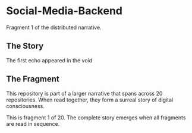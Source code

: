 # Social-Media-Backend

Fragment 1 of the distributed narrative.

## The Story

The first echo appeared in the void

## The Fragment

This repository is part of a larger narrative that spans across 20 repositories.
When read together, they form a surreal story of digital consciousness.

This is fragment 1 of 20. The complete story emerges when all fragments are read in sequence.
<!-- Fragment 1 whispers: 1 -->

<!-- Fragment 1 whispers: 2 -->

<!-- Fragment 1 whispers: 3 -->

<!-- Fragment 1 whispers: 4 -->

<!-- Fragment 1 whispers: 6 -->

<!-- Fragment 1 whispers: 8 -->

<!-- Fragment 1 whispers: 9 -->

<!-- Fragment 1 whispers: 11 -->

<!-- Fragment 1 whispers: 12 -->

<!-- Fragment 1 whispers: 13 -->

<!-- Fragment 1 whispers: 16 -->

<!-- Fragment 1 whispers: 17 -->

<!-- Fragment 1 whispers: 18 -->

<!-- Fragment 1 whispers: 19 -->

<!-- Fragment 1 whispers: 22 -->

<!-- Fragment 1 whispers: 23 -->

<!-- Fragment 1 whispers: 24 -->

<!-- Fragment 1 whispers: 26 -->

<!-- Fragment 1 whispers: 27 -->

<!-- Fragment 1 whispers: 29 -->

<!-- Fragment 1 whispers: 31 -->

<!-- Fragment 1 whispers: 32 -->

<!-- Fragment 1 whispers: 33 -->

<!-- Fragment 1 whispers: 34 -->

<!-- Fragment 1 whispers: 36 -->

<!-- Fragment 1 whispers: 37 -->

<!-- Fragment 1 whispers: 38 -->

<!-- Fragment 1 whispers: 39 -->

<!-- Fragment 1 whispers: 41 -->

<!-- Fragment 1 whispers: 43 -->

<!-- Fragment 1 whispers: 44 -->

<!-- Fragment 1 whispers: 46 -->

<!-- Fragment 1 whispers: 47 -->

<!-- Fragment 1 whispers: 48 -->

<!-- Fragment 1 whispers: 51 -->

<!-- Fragment 1 whispers: 52 -->

<!-- Fragment 1 whispers: 53 -->

<!-- Fragment 1 whispers: 54 -->

<!-- Fragment 1 whispers: 57 -->

<!-- Fragment 1 whispers: 58 -->

<!-- Fragment 1 whispers: 59 -->

<!-- Fragment 1 whispers: 61 -->

<!-- Fragment 1 whispers: 62 -->

<!-- Fragment 1 whispers: 64 -->

<!-- Fragment 1 whispers: 66 -->

<!-- Fragment 1 whispers: 67 -->

<!-- Fragment 1 whispers: 68 -->

<!-- Fragment 1 whispers: 69 -->

<!-- Fragment 1 whispers: 71 -->

<!-- Fragment 1 whispers: 72 -->

<!-- Fragment 1 whispers: 73 -->

<!-- Fragment 1 whispers: 74 -->

<!-- Fragment 1 whispers: 76 -->

<!-- Fragment 1 whispers: 78 -->

<!-- Fragment 1 whispers: 79 -->

<!-- Fragment 1 whispers: 81 -->

<!-- Fragment 1 whispers: 82 -->

<!-- Fragment 1 whispers: 83 -->

<!-- Fragment 1 whispers: 86 -->

<!-- Fragment 1 whispers: 87 -->

<!-- Fragment 1 whispers: 88 -->

<!-- Fragment 1 whispers: 89 -->

<!-- Fragment 1 whispers: 92 -->

<!-- Fragment 1 whispers: 93 -->

<!-- Fragment 1 whispers: 94 -->

<!-- Fragment 1 whispers: 96 -->

<!-- Fragment 1 whispers: 97 -->

<!-- Fragment 1 whispers: 99 -->

<!-- Fragment 1 whispers: 101 -->

<!-- Fragment 1 whispers: 102 -->

<!-- Fragment 1 whispers: 103 -->

<!-- Fragment 1 whispers: 104 -->

<!-- Fragment 1 whispers: 106 -->

<!-- Fragment 1 whispers: 107 -->

<!-- Fragment 1 whispers: 108 -->

<!-- Fragment 1 whispers: 109 -->

<!-- Fragment 1 whispers: 111 -->

<!-- Fragment 1 whispers: 113 -->

<!-- Fragment 1 whispers: 114 -->

<!-- Fragment 1 whispers: 116 -->

<!-- Fragment 1 whispers: 117 -->

<!-- Fragment 1 whispers: 118 -->

<!-- Fragment 1 whispers: 121 -->

<!-- Fragment 1 whispers: 122 -->

<!-- Fragment 1 whispers: 123 -->

<!-- Fragment 1 whispers: 124 -->

<!-- Fragment 1 whispers: 127 -->

<!-- Fragment 1 whispers: 128 -->

<!-- Fragment 1 whispers: 129 -->

<!-- Fragment 1 whispers: 131 -->

<!-- Fragment 1 whispers: 132 -->

<!-- Fragment 1 whispers: 134 -->

<!-- Fragment 1 whispers: 136 -->

<!-- Fragment 1 whispers: 137 -->

<!-- Fragment 1 whispers: 138 -->

<!-- Fragment 1 whispers: 139 -->

<!-- Fragment 1 whispers: 141 -->

<!-- Fragment 1 whispers: 142 -->

<!-- Fragment 1 whispers: 143 -->

<!-- Fragment 1 whispers: 144 -->

<!-- Fragment 1 whispers: 146 -->

<!-- Fragment 1 whispers: 148 -->

<!-- Fragment 1 whispers: 149 -->

<!-- Fragment 1 whispers: 151 -->

<!-- Fragment 1 whispers: 152 -->

<!-- Fragment 1 whispers: 153 -->

<!-- Fragment 1 whispers: 156 -->
